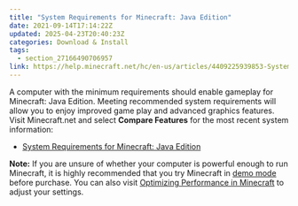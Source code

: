 ```yaml
---
title: "System Requirements for Minecraft: Java Edition"
date: 2021-09-14T17:14:22Z
updated: 2025-04-23T20:40:23Z
categories: Download & Install
tags:
  - section_27166490706957
link: https://help.minecraft.net/hc/en-us/articles/4409225939853-System-Requirements-for-Minecraft-Java-Edition
---
```


A computer with the minimum requirements should enable gameplay for Minecraft: Java Edition. Meeting recommended system requirements will allow you to enjoy improved game play and advanced graphics features. Visit Minecraft.net and select **Compare Features** for the most recent system information:

- [System Requirements for Minecraft: Java Edition](https://www.minecraft.net/en-us/store/minecraft-deluxe-collection-pc?tabs=%7B%22details%22%3A1%7D#accordionv1-b6c8df09da-item-7739893325:~:text=Java%20System%20Requirements)

**Note:** If you are unsure of whether your computer is powerful enough to run Minecraft, it is highly recommended that you try Minecraft in [demo mode](./Minecraft-Java-Edition-Demo-Mode.md) before purchase. You can also visit [Optimizing Performance in Minecraft](../Performance-Troubleshooting/Optimizing-Video-Settings-and-Performance-in-Minecraft.md) to adjust your settings.
